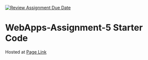[![Review Assignment Due Date](https://classroom.github.com/assets/deadline-readme-button-24ddc0f5d75046c5622901739e7c5dd533143b0c8e959d652212380cedb1ea36.svg)](https://classroom.github.com/a/7kKA03Up)
# WebApps-Assignment-5 Starter Code
Hosted at [Page Link](https://44-563-webapps-f23.github.io/44563-webapps-f23-assignment5-Divya-Sarvepalli/cities.html/)
